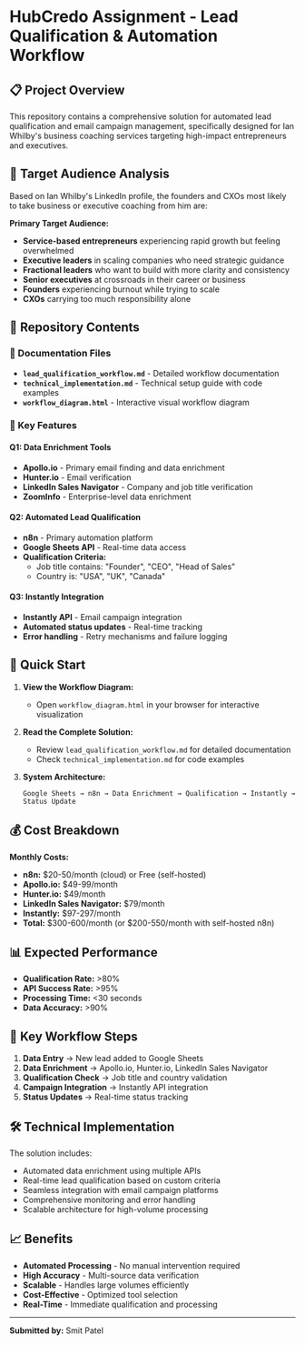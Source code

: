 # HubCredo Assignment - Lead Qualification & Automation Workflow

## 📋 Project Overview

This repository contains a comprehensive solution for automated lead qualification and email campaign management, specifically designed for Ian Whilby's business coaching services targeting high-impact entrepreneurs and executives.

## 🎯 Target Audience Analysis

Based on Ian Whilby's LinkedIn profile, the founders and CXOs most likely to take business or executive coaching from him are:

**Primary Target Audience:**
- **Service-based entrepreneurs** experiencing rapid growth but feeling overwhelmed
- **Executive leaders** in scaling companies who need strategic guidance  
- **Fractional leaders** who want to build with more clarity and consistency
- **Senior executives** at crossroads in their career or business
- **Founders** experiencing burnout while trying to scale
- **CXOs** carrying too much responsibility alone

## 📁 Repository Contents

### 📄 Documentation Files
- **`lead_qualification_workflow.md`** - Detailed workflow documentation
- **`technical_implementation.md`** - Technical setup guide with code examples
- **`workflow_diagram.html`** - Interactive visual workflow diagram

### 🔧 Key Features

#### Q1: Data Enrichment Tools
- **Apollo.io** - Primary email finding and data enrichment
- **Hunter.io** - Email verification
- **LinkedIn Sales Navigator** - Company and job title verification
- **ZoomInfo** - Enterprise-level data enrichment

#### Q2: Automated Lead Qualification
- **n8n** - Primary automation platform
- **Google Sheets API** - Real-time data access
- **Qualification Criteria:**
  - Job title contains: "Founder", "CEO", "Head of Sales"
  - Country is: "USA", "UK", "Canada"

#### Q3: Instantly Integration
- **Instantly API** - Email campaign integration
- **Automated status updates** - Real-time tracking
- **Error handling** - Retry mechanisms and failure logging

## 🚀 Quick Start

1. **View the Workflow Diagram:**
   - Open `workflow_diagram.html` in your browser for interactive visualization

2. **Read the Complete Solution:**
   - Review `lead_qualification_workflow.md` for detailed documentation
   - Check `technical_implementation.md` for code examples

3. **System Architecture:**
   ```
   Google Sheets → n8n → Data Enrichment → Qualification → Instantly → Status Update
   ```

## 💰 Cost Breakdown

**Monthly Costs:**
- **n8n:** $20-50/month (cloud) or Free (self-hosted)
- **Apollo.io:** $49-99/month
- **Hunter.io:** $49/month
- **LinkedIn Sales Navigator:** $79/month
- **Instantly:** $97-297/month
- **Total:** $300-600/month (or $200-550/month with self-hosted n8n)

## 📊 Expected Performance

- **Qualification Rate:** >80%
- **API Success Rate:** >95%
- **Processing Time:** <30 seconds
- **Data Accuracy:** >90%

## 🔗 Key Workflow Steps

1. **Data Entry** → New lead added to Google Sheets
2. **Data Enrichment** → Apollo.io, Hunter.io, LinkedIn Sales Navigator
3. **Qualification Check** → Job title and country validation
4. **Campaign Integration** → Instantly API integration
5. **Status Updates** → Real-time status tracking

## 🛠️ Technical Implementation

The solution includes:
- Automated data enrichment using multiple APIs
- Real-time lead qualification based on custom criteria
- Seamless integration with email campaign platforms
- Comprehensive monitoring and error handling
- Scalable architecture for high-volume processing

## 📈 Benefits

- **Automated Processing** - No manual intervention required
- **High Accuracy** - Multi-source data verification
- **Scalable** - Handles large volumes efficiently
- **Cost-Effective** - Optimized tool selection
- **Real-Time** - Immediate qualification and processing

---

**Submitted by:** Smit Patel 